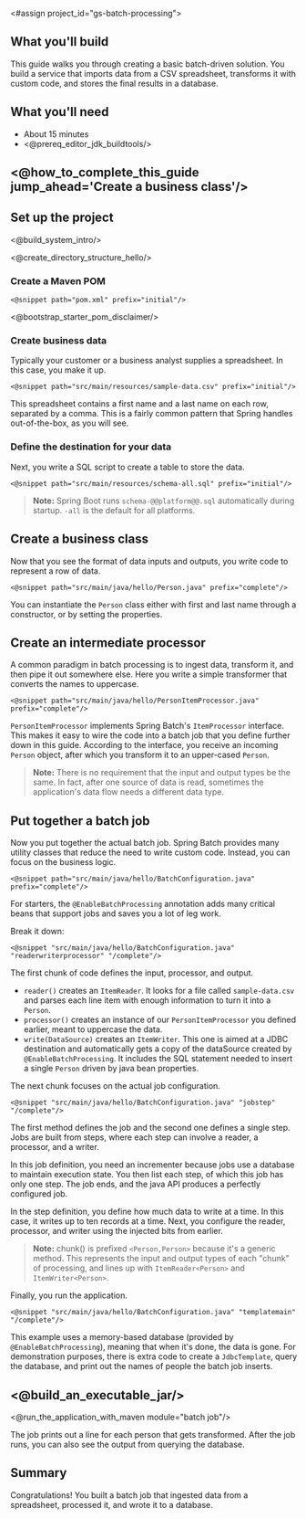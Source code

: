 <#assign project_id="gs-batch-processing">

What you'll build
-----------------

This guide walks you through creating a basic batch-driven solution. You build a service that imports data from a CSV spreadsheet, transforms it with custom code, and stores the final results in a database.

What you'll need
----------------

 - About 15 minutes
 - <@prereq_editor_jdk_buildtools/>

## <@how_to_complete_this_guide jump_ahead='Create a business class'/>


<a name="scratch"></a>
Set up the project
------------------
<@build_system_intro/>

<@create_directory_structure_hello/>

### Create a Maven POM

    <@snippet path="pom.xml" prefix="initial"/>

<@bootstrap_starter_pom_disclaimer/>

### Create business data

Typically your customer or a business analyst supplies a spreadsheet. In this case, you make it up.

    <@snippet path="src/main/resources/sample-data.csv" prefix="initial"/>

This spreadsheet contains a first name and a last name on each row, separated by a comma. This is a fairly common pattern that Spring handles out-of-the-box, as you will see.

### Define the destination for your data

Next, you write a SQL script to create a table to store the data.

    <@snippet path="src/main/resources/schema-all.sql" prefix="initial"/>

> **Note:** Spring Boot runs `schema-@@platform@@.sql` automatically during startup. `-all` is the default for all platforms.

<a name="initial"></a>
Create a business class
-----------------------

Now that you see the format of data inputs and outputs, you write code to represent a row of data.

    <@snippet path="src/main/java/hello/Person.java" prefix="complete"/>

You can instantiate the `Person` class either with first and last name through a constructor, or by setting the properties.

Create an intermediate processor
--------------------------------

A common paradigm in batch processing is to ingest data, transform it, and then pipe it out somewhere else. Here you write a simple transformer that converts the names to uppercase.

    <@snippet path="src/main/java/hello/PersonItemProcessor.java" prefix="complete"/>

`PersonItemProcessor` implements Spring Batch's `ItemProcessor` interface. This makes it easy to wire the code into a batch job that you define further down in this guide. According to the interface, you receive an incoming `Person` object, after which you transform it to an upper-cased `Person`.

> **Note:** There is no requirement that the input and output types be the same. In fact, after one source of data is read, sometimes the application's data flow needs a different data type.

Put together a batch job
----------------------------

Now you put together the actual batch job. Spring Batch provides many utility classes that reduce the need to write custom code. Instead, you can focus on the business logic.

    <@snippet path="src/main/java/hello/BatchConfiguration.java" prefix="complete"/>

For starters, the `@EnableBatchProcessing` annotation adds many critical beans that support jobs and saves you a lot of leg work.

Break it down:

    <@snippet "src/main/java/hello/BatchConfiguration.java" "readerwriterprocessor" "/complete"/>

The first chunk of code defines the input, processor, and output.
- `reader()` creates an `ItemReader`. It looks for a file called `sample-data.csv` and parses each line item with enough information to turn it into a `Person`.
- `processor()` creates an instance of our `PersonItemProcessor` you defined earlier, meant to uppercase the data.
- `write(DataSource)` creates an `ItemWriter`. This one is aimed at a JDBC destination and automatically gets a copy of the dataSource created by `@EnableBatchProcessing`. It includes the SQL statement needed to insert a single `Person` driven by java bean properties.

The next chunk focuses on the actual job configuration.

    <@snippet "src/main/java/hello/BatchConfiguration.java" "jobstep" "/complete"/>

The first method defines the job and the second one defines a single step. Jobs are built from steps, where each step can involve a reader, a processor, and a writer. 

In this job definition, you need an incrementer because jobs use a database to maintain execution state. You then list each step, of which this job has only one step. The job ends, and the java API produces a perfectly configured job.

In the step definition, you define how much data to write at a time. In this case, it writes up to ten records at a time. Next, you configure the reader, processor, and writer using the injected bits from earlier. 

> **Note:** chunk() is prefixed `<Person,Person>` because it's a generic method. This represents the input and output types of each "chunk" of processing, and lines up with `ItemReader<Person>` and `ItemWriter<Person>`.

Finally, you run the application.

    <@snippet "src/main/java/hello/BatchConfiguration.java" "templatemain" "/complete"/>

This example uses a memory-based database (provided by `@EnableBatchProcessing`), meaning that when it's done, the data is gone. For demonstration purposes, there is extra code to create a `JdbcTemplate`, query the database, and print out the names of people the batch job inserts.

## <@build_an_executable_jar/>

<@run_the_application_with_maven module="batch job"/>

The job prints out a line for each person that gets transformed. After the job runs, you can also see the output from querying the database.

Summary
-------

Congratulations! You built a batch job that ingested data from a spreadsheet, processed it, and wrote it to a database.
